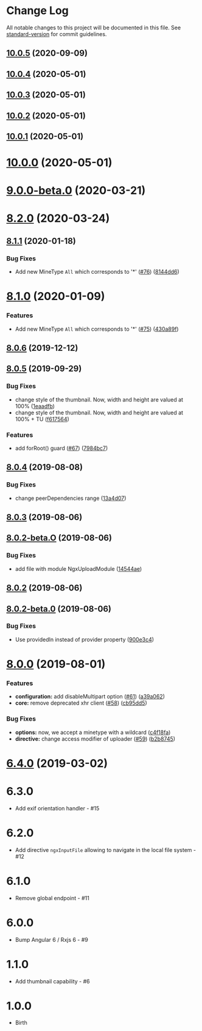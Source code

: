 # Change Log

All notable changes to this project will be documented in this file. See [standard-version](https://github.com/conventional-changelog/standard-version) for commit guidelines.

<a name="10.0.5"></a>
## [10.0.5](https://github.com/expert1-pty-ltd/ngx-upload/compare/v10.0.4...v10.0.5) (2020-09-09)



<a name="10.0.4"></a>
## [10.0.4](https://github.com/expert1-pty-ltd/ngx-upload/compare/v10.0.3...v10.0.4) (2020-05-01)



<a name="10.0.3"></a>
## [10.0.3](https://github.com/expert1-pty-ltd/ngx-upload/compare/v10.0.2...v10.0.3) (2020-05-01)



<a name="10.0.2"></a>
## [10.0.2](https://github.com/expert1-pty-ltd/ngx-upload/compare/v10.0.1...v10.0.2) (2020-05-01)



<a name="10.0.1"></a>
## [10.0.1](https://github.com/expert1-pty-ltd/ngx-upload/compare/v10.0.0...v10.0.1) (2020-05-01)



<a name="10.0.0"></a>

# [10.0.0](https://github.com/expert1-pty-ltd/ngx-upload/compare/v9.0.0...v10.0.0) (2020-05-01)

<a name="9.0.0-beta.0"></a>

# [9.0.0-beta.0](https://github.com/wKoza/ngx-upload/compare/v8.1.1...v9.0.0-beta.0) (2020-03-21)

<a name="8.2.0"></a>

# [8.2.0](https://github.com/wKoza/ngx-upload/compare/v8.1.1...v8.2.0) (2020-03-24)

<a name="8.1.1"></a>

## [8.1.1](https://github.com/wKoza/ngx-upload/compare/v8.1.0...v8.1.1) (2020-01-18)

### Bug Fixes

- Add new MineType `All` which corresponds to '\*' ([#76](https://github.com/wKoza/ngx-upload/issues/76)) ([8144dd6](https://github.com/wKoza/ngx-upload/commit/8144dd6))

<a name="8.1.0"></a>

# [8.1.0](https://github.com/wKoza/ngx-upload/compare/v8.0.6...v8.1.0) (2020-01-09)

### Features

- Add new MineType `All` which corresponds to '\*' ([#75](https://github.com/wKoza/ngx-upload/issues/75)) ([430a89f](https://github.com/wKoza/ngx-upload/commit/430a89f))

<a name="8.0.6"></a>

## [8.0.6](https://github.com/wKoza/ngx-upload/compare/v8.0.5...v8.0.6) (2019-12-12)

<a name="8.0.5"></a>

## [8.0.5](https://github.com/wKoza/ngx-upload/compare/v8.0.4...v8.0.5) (2019-09-29)

### Bug Fixes

- change style of the thumbnail. Now, width and height are valued at 100% ([1eaadfb](https://github.com/wKoza/ngx-upload/commit/1eaadfb))
- change style of the thumbnail. Now, width and height are valued at 100% + TU ([f617564](https://github.com/wKoza/ngx-upload/commit/f617564))

### Features

- add forRoot() guard ([#67](https://github.com/wKoza/ngx-upload/issues/67)) ([7984bc7](https://github.com/wKoza/ngx-upload/commit/7984bc7))

<a name="8.0.4"></a>

## [8.0.4](https://github.com/wKoza/ngx-upload/compare/v8.0.3...v8.0.4) (2019-08-08)

### Bug Fixes

- change peerDependencies range ([13a4d07](https://github.com/wKoza/ngx-upload/commit/13a4d07))

<a name="8.0.3"></a>

## [8.0.3](https://github.com/wKoza/ngx-upload/compare/v8.0.2...v8.0.3) (2019-08-06)

<a name="8.0.2-beta.O"></a>

## [8.0.2-beta.O](https://github.com/wKoza/ngx-upload/compare/v8.0.2...v8.0.2-beta.O) (2019-08-06)

### Bug Fixes

- add file with module NgxUploadModule ([14544ae](https://github.com/wKoza/ngx-upload/commit/14544ae))

<a name="8.0.2"></a>

## [8.0.2](https://github.com/wKoza/ngx-upload/compare/v8.0.2-beta.0...v8.0.2) (2019-08-06)

<a name="8.0.2-beta.0"></a>

## [8.0.2-beta.0](https://github.com/wKoza/ngx-upload/compare/v8.0.1...v8.0.2-beta.0) (2019-08-06)

### Bug Fixes

- Use providedIn instead of provider property ([900e3c4](https://github.com/wKoza/ngx-upload/commit/900e3c4))

<a name="8.0.0"></a>

# [8.0.0](https://github.com/wKoza/ngx-upload/compare/v8.0.0-beta.4...v8.0.0) (2019-08-01)

### Features

- **configuration:** add disableMultipart option ([#61](https://github.com/wKoza/ngx-upload/issues/61)) ([a39a062](https://github.com/wKoza/ngx-upload/commit/a39a062))
- **core:** remove deprecated xhr client ([#58](https://github.com/wKoza/ngx-upload/issues/58)) ([cb95dd5](https://github.com/wKoza/ngx-upload/commit/cb95dd5))

### Bug Fixes

- **options:** now, we accept a minetype with a wildcard ([c4f18fa](https://github.com/wKoza/ngx-upload/commit/c4f18fa))
- **directive:** change access modifier of uploader ([#59](https://github.com/wKoza/ngx-upload/issues/59)) ([b2b8745](https://github.com/wKoza/ngx-upload/commit/b2b8745))

<a name="6.4.0"></a>

# [6.4.0](https://github.com/wKoza/ngx-upload/compare/v6.3.0...v6.4.0) (2019-03-02)

# 6.3.0

- Add exif orientation handler - #15

# 6.2.0

- Add directive `ngxInputFile` allowing to navigate in the local file system - #12

# 6.1.0

- Remove global endpoint - #11

# 6.0.0

- Bump Angular 6 / Rxjs 6 - #9

# 1.1.0

- Add thumbnail capability - #6

# 1.0.0

- Birth
